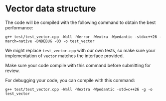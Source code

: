 # Vector data structure

The code will be compiled with the following command to obtain the best performance:

```
g++ test/test_vector.cpp -Wall -Werror -Wextra -Wpedantic -std=c++26 -march=native -DNDEBUG -O3 -o test_vector
```

We might replace `test_vector.cpp` with our own tests, so make sure your implementation of `vector` matches the interface provided.

Make sure your code compile with this command before submitting for review.

For debugging your code, you can compile with this command:
```
g++ test/test_vector.cpp -Wall -Wextra -Wpedantic -std=c++26 -g -o test_vector
```
